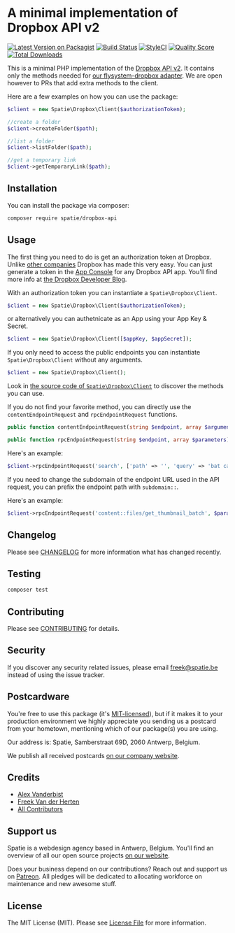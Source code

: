 # A minimal implementation of Dropbox API v2

[![Latest Version on Packagist](https://img.shields.io/packagist/v/spatie/dropbox-api.svg?style=flat-square)](https://packagist.org/packages/spatie/dropbox-api)
[![Build Status](https://img.shields.io/travis/spatie/dropbox-api/master.svg?style=flat-square)](https://travis-ci.org/spatie/dropbox-api)
[![StyleCI](https://styleci.io/repos/88621289/shield?branch=master)](https://styleci.io/repos/88621289)
[![Quality Score](https://img.shields.io/scrutinizer/g/spatie/dropbox-api.svg?style=flat-square)](https://scrutinizer-ci.com/g/spatie/dropbox-api)
[![Total Downloads](https://img.shields.io/packagist/dt/spatie/dropbox-api.svg?style=flat-square)](https://packagist.org/packages/spatie/dropbox-api)

This is a minimal PHP implementation of the [Dropbox API v2](https://www.dropbox.com/developers/documentation/http/overview). It contains only the methods needed for [our flysystem-dropbox adapter](https://github.com/spatie/flysystem-dropbox). We are open however to PRs that add extra methods to the client. 

Here are a few examples on how you can use the package:

```php
$client = new Spatie\Dropbox\Client($authorizationToken);

//create a folder
$client->createFolder($path);

//list a folder
$client->listFolder($path);

//get a temporary link
$client->getTemporaryLink($path);
```
## Installation

You can install the package via composer:

``` bash
composer require spatie/dropbox-api
```

## Usage

The first thing you need to do is get an authorization token at Dropbox. Unlike [other companies](https://google.com) Dropbox has made this very easy. You can just generate a token in the [App Console](https://www.dropbox.com/developers/apps) for any Dropbox API app. You'll find more info at [the Dropbox Developer Blog](https://blogs.dropbox.com/developers/2014/05/generate-an-access-token-for-your-own-account/).

With an authorization token you can instantiate a `Spatie\Dropbox\Client`.

```php
$client = new Spatie\Dropbox\Client($authorizationToken);
```

or alternatively you can authetnicate as an App using your App Key & Secret.

```php
$client = new Spatie\Dropbox\Client([$appKey, $appSecret]);
```

If you only need to access the public endpoints you can instantiate `Spatie\Dropbox\Client` without any arguments.

```php
$client = new Spatie\Dropbox\Client();
```

Look in [the source code of `Spatie\Dropbox\Client`](https://github.com/spatie/dropbox-api/blob/master/src/Client.php) to discover the methods you can use.

If you do not find your favorite method, you can directly use the `contentEndpointRequest` and `rpcEndpointRequest` functions.

```php
public function contentEndpointRequest(string $endpoint, array $arguments, $body): ResponseInterface

public function rpcEndpointRequest(string $endpoint, array $parameters): array
```

Here's an example:

```php
$client->rpcEndpointRequest('search', ['path' => '', 'query' => 'bat cave']);
```

If you need to change the subdomain of the endpoint URL used in the API request, you can prefix the endpoint path with `subdomain::`.

Here's an example:

```php
$client->rpcEndpointRequest('content::files/get_thumbnail_batch', $parameters);
```

## Changelog

Please see [CHANGELOG](CHANGELOG.md) for more information what has changed recently.

## Testing

``` bash
composer test
```

## Contributing

Please see [CONTRIBUTING](CONTRIBUTING.md) for details.

## Security

If you discover any security related issues, please email freek@spatie.be instead of using the issue tracker.

## Postcardware

You're free to use this package (it's [MIT-licensed](LICENSE.md)), but if it makes it to your production environment we highly appreciate you sending us a postcard from your hometown, mentioning which of our package(s) you are using.

Our address is: Spatie, Samberstraat 69D, 2060 Antwerp, Belgium.

We publish all received postcards [on our company website](https://spatie.be/en/opensource/postcards).

## Credits

- [Alex Vanderbist](https://github.com/AlexVanderbist)
- [Freek Van der Herten](https://github.com/freekmurze)
- [All Contributors](../../contributors)

## Support us

Spatie is a webdesign agency based in Antwerp, Belgium. You'll find an overview of all our open source projects [on our website](https://spatie.be/opensource).

Does your business depend on our contributions? Reach out and support us on [Patreon](https://www.patreon.com/spatie). 
All pledges will be dedicated to allocating workforce on maintenance and new awesome stuff.

## License

The MIT License (MIT). Please see [License File](LICENSE.md) for more information.
